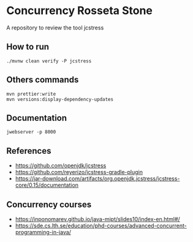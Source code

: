 # Concurrency Rosseta Stone

A repository to review the tool jcstress

## How to run

```
./mvnw clean verify -P jcstress
```

## Others commands

```
mvn prettier:write
mvn versions:display-dependency-updates
```

## Documentation

```
jwebserver -p 8000
```

## References

- https://github.com/openjdk/jcstress
- https://github.com/reyerizo/jcstress-gradle-plugin
- https://jar-download.com/artifacts/org.openjdk.jcstress/jcstress-core/0.15/documentation

## Concurrency courses

- https://inponomarev.github.io/java-mipt/slides10/index-en.html#/
- https://sde.cs.lth.se/education/phd-courses/advanced-concurrent-programming-in-java/

